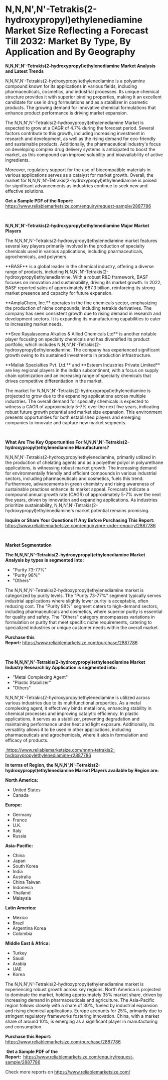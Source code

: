 <p><h1>N,N,N',N'-Tetrakis(2-hydroxypropyl)ethylenediamine Market Size Reflecting a Forecast Till 2032: Market By Type, By Application and By Geography</h1></p><p><strong>N,N,N',N'-Tetrakis(2-hydroxypropyl)ethylenediamine Market Analysis and Latest Trends</strong></p>
<p><p>N,N,N',N'-Tetrakis(2-hydroxypropyl)ethylenediamine is a polyamine compound known for its applications in various fields, including pharmaceuticals, cosmetics, and industrial processes. Its unique chemical structure provides it with superior binding properties, making it an excellent candidate for use in drug formulations and as a stabilizer in cosmetic products. The growing demand for innovative chemical formulations that enhance product performance is driving market expansion.</p><p>The N,N,N',N'-Tetrakis(2-hydroxypropyl)ethylenediamine Market is expected to grow at a CAGR of 4.7% during the forecast period. Several factors contribute to this growth, including increasing investment in research and development, as well as the rising demand for eco-friendly and sustainable products. Additionally, the pharmaceutical industry's focus on developing complex drug delivery systems is anticipated to boost the market, as this compound can improve solubility and bioavailability of active ingredients.</p><p>Moreover, regulatory support for the use of biocompatible materials in various applications serves as a catalyst for market growth. Overall, the market for N,N,N',N'-Tetrakis(2-hydroxypropyl)ethylenediamine is poised for significant advancements as industries continue to seek new and effective solutions.</p></p>
<p><strong>Get a Sample PDF of the Report:&nbsp;</strong> <a href="https://www.reliablemarketsize.com/enquiry/request-sample/2887786?utm_campaign=3178&utm_medium=2&utm_source=Github&utm_content=ia&utm_term=14032025&utm_id=nnnn-tetrakis2-hydroxypropylethylenediamine">https://www.reliablemarketsize.com/enquiry/request-sample/2887786</a></p>
<p>&nbsp;</p>
<p><strong>N,N,N',N'-Tetrakis(2-hydroxypropyl)ethylenediamine Major Market Players</strong></p>
<p><p>The N,N,N',N'-Tetrakis(2-hydroxypropyl)ethylenediamine market features several key players primarily involved in the production of specialty chemicals used in various applications, including pharmaceuticals, agrochemicals, and polymers.</p><p>**BASF** is a global leader in the chemical industry, offering a diverse range of products, including N,N,N',N'-Tetrakis(2-hydroxypropyl)ethylenediamine. With a robust R&D framework, BASF focuses on innovation and sustainability, driving its market growth. In 2022, BASF reported sales of approximately €87.3 billion, reinforcing its strong market presence and capacity for future expansion.</p><p>**AmplaChem, Inc.** operates in the fine chemicals sector, emphasizing the production of niche compounds, including tetrakis derivatives. The company has seen consistent growth due to rising demand in research and development sectors. It is expanding its manufacturing capabilities to cater to increasing market needs.</p><p>**Sree Rayalaseema Alkalies & Allied Chemicals Ltd** is another notable player focusing on specialty chemicals and has diversified its product portfolio, which includes N,N,N',N'-Tetrakis(2-hydroxypropyl)ethylenediamine. The company has experienced significant growth owing to its sustained investments in production infrastructure.</p><p>**Mallak Specialties Pvt. Ltd.** and **Esteem Industries Private Limited** are key regional players in the Indian subcontinent, with a focus on supply chain optimization and an increasing range of specialty chemicals that drives competitive differentiation in the market.</p><p>The market for N,N,N',N'-Tetrakis(2-hydroxypropyl)ethylenediamine is projected to grow due to the expanding applications across multiple industries. The overall demand for specialty chemicals is expected to witness a CAGR of approximately 5-7% over the next five years, indicating robust future growth potential and market size expansion. This environment presents opportunities for both established players and emerging companies to innovate and capture new market segments.</p></p>
<p>&nbsp;</p>
<p><strong>What Are The Key Opportunities For N,N,N',N'-Tetrakis(2-hydroxypropyl)ethylenediamine Manufacturers?</strong></p>
<p><p>N,N,N',N'-Tetrakis(2-hydroxypropyl)ethylenediamine, primarily utilized in the production of chelating agents and as a polyether polyol in polyurethane applications, is witnessing robust market growth. The increasing demand for environmentally friendly and efficient compounds in various industrial sectors, including pharmaceuticals and cosmetics, fuels this trend. Furthermore, advancements in green chemistry and rising awareness of sustainable practices enhance its market appeal. Forecasts indicate a compound annual growth rate (CAGR) of approximately 5-7% over the next five years, driven by innovation and expanding applications. As industries prioritize sustainability, N,N,N',N'-Tetrakis(2-hydroxypropyl)ethylenediamine's market potential remains promising.</p></p>
<p><strong>Inquire or Share Your Questions If Any Before Purchasing This Report:</strong> <a href="https://www.reliablemarketsize.com/enquiry/pre-order-enquiry/2887786?utm_campaign=3178&utm_medium=2&utm_source=Github&utm_content=ia&utm_term=14032025&utm_id=nnnn-tetrakis2-hydroxypropylethylenediamine">https://www.reliablemarketsize.com/enquiry/pre-order-enquiry/2887786</a></p>
<p>&nbsp;</p>
<p><strong>Market Segmentation</strong></p>
<p><strong>The N,N,N',N'-Tetrakis(2-hydroxypropyl)ethylenediamine Market Analysis by types is segmented into:</strong></p>
<p><ul><li>"Purity 73-77%"</li><li>"Purity 98%"</li><li>"Others"</li></ul></p>
<p><p>The N,N,N',N'-Tetrakis(2-hydroxypropyl)ethylenediamine market is categorized by purity levels. The "Purity 73-77%" segment typically serves industrial applications where slightly lower purity is acceptable, often reducing cost. The "Purity 98%" segment caters to high-demand sectors, including pharmaceuticals and cosmetics, where superior purity is essential for quality and safety. The "Others" category encompasses variations in formulation or purity that meet specific niche requirements, catering to specialized industries or unique customer needs within the overall market.</p></p>
<p><strong>Purchase this Report:&nbsp;</strong><a href="https://www.reliablemarketsize.com/purchase/2887786?utm_campaign=3178&utm_medium=2&utm_source=Github&utm_content=ia&utm_term=14032025&utm_id=nnnn-tetrakis2-hydroxypropylethylenediamine">https://www.reliablemarketsize.com/purchase/2887786</a></p>
<p>&nbsp;</p>
<p><strong>The N,N,N',N'-Tetrakis(2-hydroxypropyl)ethylenediamine Market Industry Research by Application is segmented into:</strong></p>
<p><ul><li>"Metal Complexing Agent"</li><li>"Plastic Stabilizer"</li><li>"Others"</li></ul></p>
<p><p>N,N,N',N'-Tetrakis(2-hydroxypropyl)ethylenediamine is utilized across various industries due to its multifunctional properties. As a metal complexing agent, it effectively binds metal ions, enhancing stability in chemical processes and improving catalytic efficiency. In plastic applications, it serves as a stabilizer, preventing degradation and maintaining performance under heat and light exposure. Additionally, its versatility allows it to be used in other applications, including pharmaceuticals and agrochemicals, where it aids in formulation and efficacy of products.</p></p>
<p><a href="https://www.reliablemarketsize.com/nnnn-tetrakis2-hydroxypropylethylenediamine-r2887786?utm_campaign=3178&utm_medium=2&utm_source=Github&utm_content=ia&utm_term=14032025&utm_id=nnnn-tetrakis2-hydroxypropylethylenediamine">&nbsp;https://www.reliablemarketsize.com/nnnn-tetrakis2-hydroxypropylethylenediamine-r2887786</a></p>
<p><strong>In terms of Region, the N,N,N',N'-Tetrakis(2-hydroxypropyl)ethylenediamine Market Players available by Region are:</strong></p>
<p>
    <p> <strong> North America: </strong>
        <ul>
            <li>United States</li>
            <li>Canada</li>
        </ul>
        </p> 
    <p> <strong> Europe: </strong>
        <ul>
            <li>Germany</li>
            <li>France</li>
            <li>U.K.</li>
            <li>Italy</li>
            <li>Russia</li>
        </ul>
        </p> 
    <p> <strong> Asia-Pacific: </strong>
        <ul>
            <li>China</li>
            <li>Japan</li>
            <li>South Korea</li>
            <li>India</li>
            <li>Australia</li>
            <li>China Taiwan</li>
            <li>Indonesia</li>
            <li>Thailand</li>
            <li>Malaysia</li>
        </ul>
        </p> 
    <p> <strong> Latin America: </strong>
        <ul>
            <li>Mexico</li>
            <li>Brazil</li>
            <li>Argentina Korea</li>
            <li>Colombia</li>
        </ul>
        </p> 
    <p> <strong> Middle East & Africa: </strong>
        <ul>
            <li>Turkey</li>
            <li>Saudi</li>
            <li>Arabia</li>
            <li>UAE</li>
            <li>Korea</li>
        </ul>
    </p>
    </p>
<p><p>The N,N,N',N'-Tetrakis(2-hydroxypropyl)ethylenediamine market is experiencing robust growth across key regions. North America is projected to dominate the market, holding approximately 35% market share, driven by increasing demand in pharmaceuticals and agriculture. The Asia-Pacific region follows closely with a share of 30%, fueled by industrial expansion and rising chemical applications. Europe accounts for 25%, primarily due to stringent regulatory frameworks fostering innovation. China, with a market share of around 10%, is emerging as a significant player in manufacturing and consumption.</p></p>
<p><strong>Purchase this Report: </strong><a href="https://www.reliablemarketsize.com/purchase/2887786?utm_campaign=3178&utm_medium=2&utm_source=Github&utm_content=ia&utm_term=14032025&utm_id=nnnn-tetrakis2-hydroxypropylethylenediamine">https://www.reliablemarketsize.com/purchase/2887786</a></p>
<p>&nbsp;<strong>Get a Sample PDF of the Report:&nbsp;&nbsp;</strong><a href="https://www.reliablemarketsize.com/enquiry/request-sample/2887786?utm_campaign=3178&utm_medium=2&utm_source=Github&utm_content=ia&utm_term=14032025&utm_id=nnnn-tetrakis2-hydroxypropylethylenediamine">https://www.reliablemarketsize.com/enquiry/request-sample/2887786</a></p>
<p><strong></strong></p>
<p>Check more reports on <a href="https://www.reliablemarketsize.com/?utm_campaign=3178&utm_medium=2&utm_source=Github&utm_content=ia&utm_term=14032025&utm_id=nnnn-tetrakis2-hydroxypropylethylenediamine">https://www.reliablemarketsize.com/</a></p>